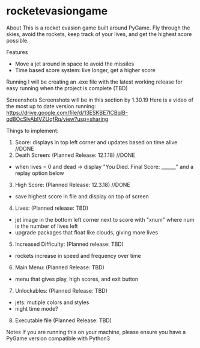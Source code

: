 # rocketevasiongame
About
This is a rocket evasion game built around PyGame. Fly through the skies, avoid the rockets, 
keep track of your lives, and get the highest score possible.

Features
- Move a jet around in space to avoid the missiles
- Time based score system: live longer, get a higher score

Running
I will be creating an .exe file with the latest working release 
for easy running when the project is complete (TBD)

Screenshots
Screenshots will be in this section by 1.30.19
Here is a video of the most up to date version running:
https://drive.google.com/file/d/13ESKBE7lCBqlB-qd8OcSlvAbIVZUqfRq/view?usp=sharing


Things to implement:
1. Score: displays in top left corner and updates based on time alive //DONE
2. Death Screen: (Planned Release: 12.1.18) //DONE
 - when lives = 0 and dead -> display "You Died. Final Score: ______" and a replay option below
3. High Score: (Planned Release: 12.3.18) //DONE
 - save highest score in file and display on top of screen
4. Lives: (Planned release: TBD)
  - jet image in the bottom left corner next to score with "xnum" where num is the number of lives left
  - upgrade packages that float like clouds, giving more lives
5. Increased Difficulty: (Planned release: TBD)
 - rockets increase in speed and frequency over time
6. Main Menu: (Planned Release: TBD)
 - menu that gives play, high scores, and exit button
7. Unlockables: (Planned Release: TBD)
  - jets: mutiple colors and styles
  - night time mode?
8. Executable file (Planned Release: TBD)


Notes
If you are running this on your machine, please ensure you have a PyGame version compatible with Python3
  
